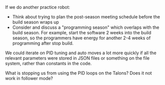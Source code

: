 If we do another practice robot:
* Think about trying to plan the post-season meeting schedule before the build season wraps up
* Consider and discuss a "programming season" which overlaps with the build season.  For example, start the software 2 weeks into the build season, so the programmers have energy for another 2-4 weeks of programming after stop build.

We could iterate on PID tuning and auto moves a lot more quickly if all the relevant parameters were stored in JSON files or something on the file system, rather than constants in the code.

What is stopping us from using the PID loops on the Talons?  Does it not work in follower mode?
